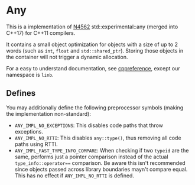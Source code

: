 # Any

This is a implementation of [N4562](http://www.open-std.org/jtc1/sc22/wg21/docs/papers/2015/n4562.html) std::experimental::any (merged into C++17) for C++11 compilers.

It contains a small object optimization for objects with a size of up to 2 words (such as  `int`, `float` and `std::shared_ptr`). Storing those objects in the container will not trigger a dynamic allocation.

For a easy to understand documentation, see [cppreference](http://en.cppreference.com/w/cpp/experimental/any), except our namespace is `linb`.

## Defines

You may additionally define the following preprocessor symbols (making the implementation non-standard):

  + `ANY_IMPL_NO_EXCEPTIONS`: This disables code paths that throw exceptions.
  + `ANY_IMPL_NO_RTTI`: This disables `any::type()`, thus removing all code paths using RTTI.
  + `ANY_IMPL_FAST_TYPE_INFO_COMPARE`: When checking if two `typeid` are the same, performs just a pointer comparison instead of the actual `type_info::operator==` comparison. Be aware this isn't recommended since objects passed across library boundaries mayn't compare equal. This has no effect if `ANY_IMPL_NO_RTTI` is defined.
